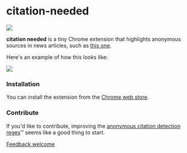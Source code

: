 # citation-needed

[![](http://imgs.xkcd.com/comics/wikipedian_protester.png)](https://xkcd.com/285/)

**citation needed** is a tiny Chrome extension that highlights anonymous sources in news articles, such as [this one](http://www.nytimes.com/2015/07/21/world/middleeast/isis-strategies-include-lines-of-succession-and-deadly-ring-tones.html).

Here's an example of how this looks like:

![](https://raw.githubusercontent.com/gka/citation-needed/master/src/screenshot.png)

### Installation

You can install the extension from the [Chrome web store](https://chrome.google.com/webstore/detail/citiation-needed/bbhgklnkfnfhkgdjonobcmilljliidcn).

### Contribute

If you'd like to contribute, improving the [anonymous citation detection regex](https://github.com/gka/citation-needed/blob/master/extension/citation-needed.js#L4)™ seems like a good thing to start.

[Feedback welcome](https://github.com/gka/citation-needed/issues)
